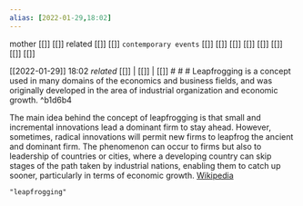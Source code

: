 ```yaml
---
alias: [2022-01-29,18:02]
---
```

 mother [[]] [[]]
 related [[]] [[]]
 `contemporary events` [[]] [[]] [[]] [[]] [[]] [[]] [[]] [[]]

[[2022-01-29]] 18:02 _related_ [[]] | [[]] | [[]] # # #
Leapfrogging is a concept used in many domains of the economics and business fields, and was originally developed in the area of industrial organization and economic growth.  ^b1d6b4

The main idea behind the concept of leapfrogging is that small and incremental innovations lead a dominant firm to stay ahead. However, sometimes, radical innovations will permit new firms to leapfrog the ancient and dominant firm. The phenomenon can occur to firms but also to leadership of countries or cities, where a developing country can skip stages of the path taken by industrial nations, enabling them to catch up sooner, particularly in terms of economic growth.
[Wikipedia](https://en.wikipedia.org/wiki/Leapfrogging)
```query
"leapfrogging"
```